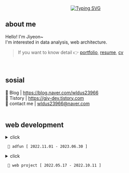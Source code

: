 
<br>
<div align="center">

[![Typing SVG](https://readme-typing-svg.demolab.com?font=Fira+Code&weight=700&size=30&pause=1000&color=061D5A&random=false&width=400&lines=welcome+to+my+github%F0%9F%98%8A)](https://git.io/typing-svg)
</div>


## about me
Hello! I'm Jiyeon~    
I'm interested in data analysis, web architecture.

> If you want to know detail 👉 [portfolio](/public/CV.pdf), [resume](/public/CV.pdf), [cv](/public/CV.pdf) 
<br> 

## sosial
🌱 Blog | https://blog.naver.com/wldus23966  
🤔 Tistory | https://gjy-dev.tistory.com  
💬 contact me | wldus23966@naver.com  
 <br> 
 


## web development
 


<details>
 <summary> click
 <pre><code> 👋 adfun [ 2022.11.01 - 2023.06.30 ] </code></pre>
 </summary>
<div markdown="1">
 
<br> 
 
> ###### 해마여행 카카오 챗봇
 
<br>  
 
> ###### 해마여행 관리자 페이지   - <https://github.com/GangJiyeon/Haema>

<br> 
 
> ###### 나누미 Sms api

<br>  
 
> ###### 상가나라 모바일 웹뷰 - <https://github.com/GangJiyeon/BusanSangGaNaRa>

<br> 
 
> ##### 패밀리원 배송 api - <https://github.com/GangJiyeon/Familyone>

<br> 
 
> ##### 홈페이지 수정
``` 
-정관일신 헤더 슬라이더(asp, js) 
-맥킨지일신기독병워 헤더 슬라이더(asp, js)
-뭐시기 병원 헤더 슬라이더, 팝업(asp, js) 
-동아요리커피직업전문학교 게시판(asp) 
-뭐시기 게시판(asp) 
``` 




</div>
</details>

<details>
<summary> 
 click
<pre><code> 👋 web project [ 2022.05.17 - 2022.10.11 ] </code></pre>
</summary>

<div markdown="1">
<div align="center">
 
| project | member | period | github | url |
| :---:  | :---:  | :---:  | :---:  |  :---:  | 
| bbq 클론코딩 | 3 | 2022.05.17 - 2022.05.25 | https://github.com/GangJiyeon/bbq | |
| 환전사이트 | 2 | 2022.09.17 - 2022.10.02 |https://github.com/seongsinhye/moneyexchange | |
| 환경 mbti | 2 | 2022.09.01 - 2022.10.04 | https://github.com/Soyi1/mbti | |
| 포트폴리오 | 1 | 2022.09.28 - 2022.10.12 |https://github.com/GangJiyeon/portfolio_site | |
| 스케줄 관리 | 1 |2022.08.10 - 2022.10.11 | https://github.com/GangJiyeon/plannerz | |
 
</div>
</div>

---

<br> 
